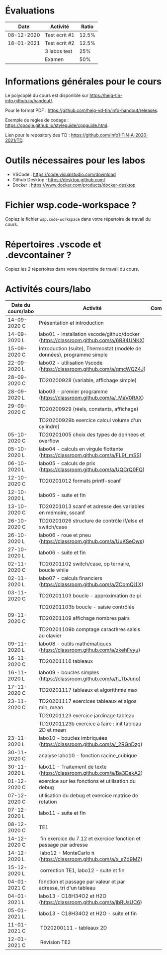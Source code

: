 # Évaluations

| Date | Activité | Ratio |
|---|---|---|
| 08-12-2020 | Test écrit #1 | 12.5% |
| 18-01-2021 | Test écrit #2 | 12.5% |
|   | 3 labos test | 25% |
|   | Examen | 50% |

# Informations générales pour le cours

Le polycopié du cours est disponible sur https://heig-tin-info.github.io/handout/.

Pour le format PDF :  https://github.com/heig-vd-tin/info-handout/releases.

Exemple de règles de codage : https://google.github.io/styleguide/cppguide.html.

Lien pour le repository des TD : https://github.com/Info1-TIN-A-2020-2021/TD.

# Outils nécessaires pour les labos

- VSCode : https://code.visualstudio.com/download
- Github Desktop : https://desktop.github.com/
- Docker : https://www.docker.com/products/docker-desktop

# Fichier wsp.code-workspace ?

Copiez le fichier `wsp.code-workspace` dans votre répertoire de travail du cours.

# Répertoires .vscode et .devcontainer ?

Copiez les 2 répertoires dans votre répertoire de travail du cours.

# Activités cours/labo
| Date du cours/labo | Activité | Commentaire |
|---|---|---|
|14-09-2020 C | Présentation et introduction |  |
|14-09-2020 L | labo01 - installation vscode/github/docker (https://classroom.github.com/a/6R84UNKX) |  |
|15-09-2020 C | Introduction (suite), Thermostat (modèle de données), programme simple |  |
|22-09-2020 L | labo02 - utilisation Vscode (https://classroom.github.com/a/qmcWQZ4J) |  |
|28-09-2020 C | TD20200928 (variable, affichage simple) |  |
|28-09-2020 L | labo03 - premier programme (https://classroom.github.com/a/_MaV0RAX) |  |
|29-09-2020 C | TD20200929 (réels, constants, affichage) |  |
| | TD20200929b exercice calcul volume d'un cylindre) |  |
|05-10-2020 C | TD20201005 choix des types de données et overflow | |
|05-10-2020 L | labo04 - calculs en virgule flottante (https://classroom.github.com/a/FL9t_mSS) |  |
|06-10-2020 L | labo05 - calculs de prix (https://classroom.github.com/a/UQCrQ0FQ) |  |
|12-10-2020 C | TD20201012 formats printf-scanf | |
|12-10-2020 L | labo05 - suite et fin | |
|13-10-2020 C | TD20201013 scanf et adresse des variables en mémoire, sscanf| |
|26-10-2020 C | TD20201026 structure de contrôle if/else  et switch/case | |
|26-10-2020 L | labo06 - roue et pneu (https://classroom.github.com/a/UuKSeOws)| |
|27-10-2020 L | labo06 - suite et fin | |
|02-11-2020 C | TD20201102 switch/case, op ternaire, boucle while | |
|02-11-2020 L | labo07 - calculs financiers (https://classroom.github.com/a/ZCbmQi1X) | |
|03-11-2020 C | TD20201103 boucle - approximation de pi | |
|| TD20201103b boucle - saisie contrôlée | |
|09-11-2020 C | TD20201109 affichage nombres pairs | |
| | TD20201109b comptage caractères saisis au clavier | |
|09-11-2020 L | labo08 - outils mathématiques (https://classroom.github.com/a/zkehFvyu) | |
|16-11-2020 C | TD20201116 tableaux | |
|16-11-2020 L | labo09 - boucles simples (https://classroom.github.com/a/h_TbJuno) | |
|17-11-2020 C | TD20201117 tableaux et algorithmie max | |
|23-11-2020 C | TD20201117 exercices tableaux et algos min, mean | |
| | TD20201123 exercice jardinage tableau | |
| | TD20201123b exercice à faire : init tableau 2D et mean | |
|23-11-2020 L | labo10 - boucles imbriquées (https://classroom.github.com/a/_2RGnDzg) | |
| 30-11-2020 C |  analyse labo10 - fonction racine_cubique| 
| 30-11-2020 L |  labo11 - Traitement de texte (https://classroom.github.com/a/Ba3DakA2) | 
| 01-12-2020 C | exercice sur les fonctions et utilisation du debug |
| 07-12-2020 C |  utilisation du debug et exercice matrice de rotation |
| 07-12-2020 L |  labo11 - suite et fin | 
| 08-12-2020 C | TE1 | 
| 14-12-2020 C | fin exercice du 7.12 et exercice fonction et passage par adresse |
| 14-12-2020 L | labo12 - MonteCarlo π (https://classroom.github.com/a/x_sZd9MZ) |
| 15-12-2020 L | correction TE1, labo12 - suite et fin |
| 04-01-2021 C | fonction et passage par valeur et par adresse, tri d'un tableau |
| 04-01-2021 L | labo13 - C18H34O2 et H2O  (https://classroom.github.com/a/jbRUsUC6)|
| 05-01-2021 L | labo13 - C18H34O2 et H2O - suite et fin |
| 11-01-2021 C | TD20200111 - tableaux 2D |
| 12-01-2021 C | Révision TE2 |

